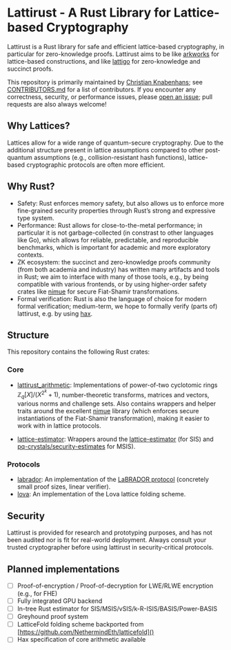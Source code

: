 # Lattirust - A Rust Library for Lattice-based Cryptography

Lattirust is a Rust library for safe and efficient lattice-based cryptography, in particular for zero-knowledge proofs.
Lattirust aims to be like [arkworks](https://github.com/arkworks-rs) for lattice-based constructions, and like [lattigo](https://github.com/tune-insight/lattigo) for zero-knowledge and succinct proofs. 

This repository is primarily maintained by [Christian Knabenhans](https://cknabs.github.io); see [CONTRIBUTORS.md](/CONTRIBUTORS.md) for a list of contributors. 
If you encounter any correctness, security, or performance issues, please [open an issue](/issues/new/choose); pull requests are also always welcome!

## Why Lattices?
Lattices allow for a wide range of quantum-secure cryptography. Due to the additional structure present in lattice assumptions compared to other post-quantum assumptions (e.g., collision-resistant hash functions), lattice-based cryptographic protocols are often more efficient. 

## Why Rust?
- Safety: Rust enforces memory safety, but also allows us to enforce more fine-grained security properties through Rust’s strong and expressive type system. 
- Performance: Rust allows for close-to-the-metal performance; in particular it is not garbage-collected (in constrast to other languages like Go), which allows for reliable, predictable, and reproducible benchmarks, which is important for academic and more exploratory contexts. 
- ZK ecosystem: the succinct and zero-knowledge proofs community (from both academia and industry) has written many artifacts and tools in Rust; we aim to interface with many of those tools, e.g., by being compatible with various frontends, or by using higher-order safety crates like [nimue](https://github.com/arkworks/nimue) for secure Fiat-Shamir transformations.
- Formal verification: Rust is also the language of choice for modern formal verification; medium-term, we hope to formally verify (parts of) lattirust, e.g. by using [hax](https://github.com/hacspec/hax). 

## Structure
This repository contains the following Rust crates: 

### Core
- [lattirust_arithmetic](lattirust_arithmetic/): 
Implementations of power-of-two cyclotomic rings $\mathbb{Z}_q[X]/(X^{2^k}+1)$, number-theoretic transforms, matrices and vectors, various norms and challenge sets. 
Also contains wrappers and helper traits around the excellent [nimue](https://github.com/arkworks-rs/nimue) library (which enforces secure instantiations of the Fiat-Shamir transformation), making it easier to work with in lattice protocols.

- [lattice-estimator](lattice-estimator/):
Wrappers around the [lattice-estimator](https://github.com/malb/lattice-estimator) (for SIS) and [pq-crystals/security-estimates](https://github.com/pq-crystals/security-estimates) for MSIS).

### Protocols
- [labrador](labrador/):
An implementation of the [LaBRADOR protocol](https://eprint.iacr.org/2022/1341) (concretely small proof sizes, linear verifier). 
- [lova](lova/):
An implementation of the Lova lattice folding scheme.

## Security
Lattirust is provided for research and prototyping purposes, and has not been audited nor is fit for real-world deployment. Always consult your trusted cryptographer before using lattirust in security-critical protocols. 

## Planned implementations
- [ ] Proof-of-encryption / Proof-of-decryption for LWE/RLWE encryption (e.g., for FHE)
- [ ] Fully integrated GPU backend
- [ ] In-tree Rust estimator for SIS/MSIS/vSIS/k-R-ISIS/BASIS/Power-BASIS
- [ ] Greyhound proof system
- [ ] LatticeFold folding scheme backported from [https://github.com/NethermindEth/latticefold]()
- [ ] Hax specification of core arithmetic available